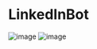 # LinkedInBot

![image](https://user-images.githubusercontent.com/66499256/172074784-1709f3f5-257e-4518-8c9d-c68dd2453314.png)
![image](https://user-images.githubusercontent.com/66499256/172074744-668d3c77-5c52-4110-a4db-42b388300995.png)
